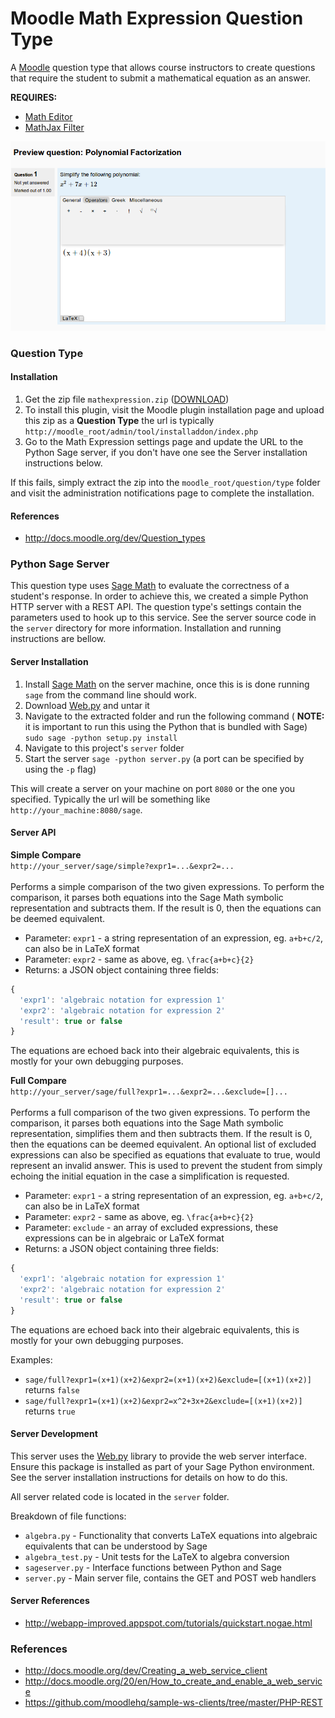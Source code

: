 # Moodle Math Expression Question Type

A [Moodle](http://www.moodle.org) question type that allows course instructors to create questions that
require the student to submit a mathematical equation as an answer.

**REQUIRES:**
* [Math Editor](https://github.com/oohoo/moodle-tinymce_matheditor)
* [MathJax Filter](https://github.com/oohoo/moodle-filter_mathjax)

![MathExpression](https://github.com/oohoo/moodle-qtype_mathexpression/blob/master/studentview.png?raw=true
 "Math Expression")

### Question Type

#### Installation

1. Get the zip file `mathexpression.zip` ([DOWNLOAD](http://dl.bintray.com/raywainman/generic/mathexpression.zip?direct))
2. To install this plugin, visit the Moodle plugin installation page and upload this zip as a **Question Type**
   the url is typically `http://moodle_root/admin/tool/installaddon/index.php`
3. Go to the Math Expression settings page and update the URL to the Python Sage server, if you don't have one
   see the Server installation instructions below.

If this fails, simply extract the zip into the `moodle_root/question/type` folder and visit the administration
notifications page to complete the installation.

#### References

* http://docs.moodle.org/dev/Question_types

### Python Sage Server

This question type uses [Sage Math](http://www.sagemath.org/) to evaluate the correctness of a student's response.
In order to achieve this, we created a simple Python HTTP server with a REST API. The question type's settings
contain the parameters used to hook up to this service. See the server source code in the `server` directory
for more information. Installation and running instructions are bellow.

#### Server Installation

1. Install [Sage Math](http://www.sagemath.org/) on the server machine, once this is is done running `sage`
  from the command line should work.
2. Download [Web.py](http://webpy.org/) and untar it
3. Navigate to the extracted folder and run the following command ( **NOTE:** it is important to run this using the
  Python that is bundled with Sage) `sudo sage -python setup.py install`
4. Navigate to this project's `server` folder
5. Start the server `sage -python server.py` (a port can be specified by using the `-p` flag)

This will create a server on your machine on port `8080` or the one you specified. Typically the url will be
something like `http://your_machine:8080/sage`.

#### Server API

**Simple Compare**<br/>
`http://your_server/sage/simple?expr1=...&expr2=...`<br/><br/>
Performs a simple comparison of the two given expressions. To perform the comparison, it parses both equations
into the Sage Math symbolic representation and subtracts them. If the result is 0, then the equations can be
deemed equivalent.<br/>
* Parameter: `expr1` - a string representation of an expression, eg. `a+b+c/2`, can also be in LaTeX format
* Parameter: `expr2` - same as above, eg. `\frac{a+b+c}{2}`
* Returns: a JSON object containing three fields:

```javascript
{
  'expr1': 'algebraic notation for expression 1'
  'expr2': 'algebraic notation for expression 2'
  'result': true or false
}
```
The equations are echoed back into their algebraic equivalents, this is mostly for your own debugging purposes.

**Full Compare**<br/>
`http://your_server/sage/full?expr1=...&expr2=...&exclude=[]...`<br/><br/>
Performs a full comparison of the two given expressions. To perform the comparison, it parses both equations
into the Sage Math symbolic representation, simplifies them and then subtracts them. If the result is 0, then
the equations can be deemed equivalent. An optional list of excluded expressions can also be specified
as equations that evaluate to true, would represent an invalid answer. This is used to prevent the student
from simply echoing the initial equation in the case a simplification is requested.<br/>
* Parameter: `expr1` - a string representation of an expression, eg. `a+b+c/2`, can also be in LaTeX format
* Parameter: `expr2` - same as above, eg. `\frac{a+b+c}{2}`
* Parameter: `exclude` - an array of excluded expressions, these expressions can be in algebraic or LaTeX format
* Returns: a JSON object containing three fields:

```javascript
{
  'expr1': 'algebraic notation for expression 1'
  'expr2': 'algebraic notation for expression 2'
  'result': true or false
}
```
The equations are echoed back into their algebraic equivalents, this is mostly for your own debugging purposes.

Examples:<br/>
* `sage/full?expr1=(x+1)(x+2)&expr2=(x+1)(x+2)&exclude=[(x+1)(x+2)]` returns `false`
* `sage/full?expr1=(x+1)(x+2)&expr2=x^2+3x+2&exclude=[(x+1)(x+2)]` returns `true`

#### Server Development

This server uses the [Web.py](http://webpy.org/) library to provide the web server interface. Ensure
this package is installed as part of your Sage Python environment. See the server installation instructions
for details on how to do this.

All server related code is located in the `server` folder.

Breakdown of file functions:
* `algebra.py` - Functionality that converts LaTeX equations into algebraic equivalents that can be understood
  by Sage
* `algebra_test.py` - Unit tests for the LaTeX to algebra conversion
* `sageserver.py` - Interface functions between Python and Sage
* `server.py` - Main server file, contains the GET and POST web handlers

#### Server References

* http://webapp-improved.appspot.com/tutorials/quickstart.nogae.html

### References

* http://docs.moodle.org/dev/Creating_a_web_service_client
* http://docs.moodle.org/20/en/How_to_create_and_enable_a_web_service
* https://github.com/moodlehq/sample-ws-clients/tree/master/PHP-REST

